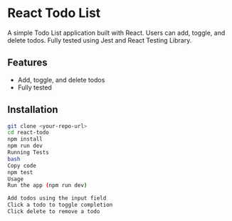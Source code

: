 # React Todo List

A simple Todo List application built with React. Users can add, toggle, and delete todos. Fully tested using Jest and React Testing Library.

## Features
- Add, toggle, and delete todos
- Fully tested

## Installation
```bash
git clone <your-repo-url>
cd react-todo
npm install
npm run dev
Running Tests
bash
Copy code
npm test
Usage
Run the app (npm run dev)

Add todos using the input field
Click a todo to toggle completion
Click delete to remove a todo